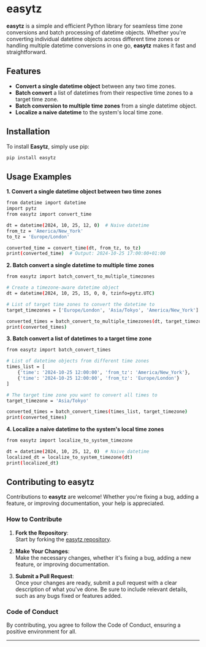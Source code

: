 # easytz

**easytz** is a simple and efficient Python library for seamless time zone conversions and batch processing of datetime objects. Whether you're converting individual datetime objects across different time zones or handling multiple datetime conversions in one go, **easytz** makes it fast and straightforward.

## Features

- **Convert a single datetime object** between any two time zones.
- **Batch convert** a list of datetimes from their respective time zones to a target time zone.
- **Batch conversion to multiple time zones** from a single datetime object.
- **Localize a naive datetime** to the system's local time zone.

## Installation

To install **Easytz**, simply use pip:

```bash
pip install easytz

```
## Usage Examples
**1. Convert a single datetime object between two time zones**

```bash
from datetime import datetime
import pytz
from easytz import convert_time

dt = datetime(2024, 10, 25, 12, 0)  # Naive datetime
from_tz = 'America/New_York'
to_tz = 'Europe/London'

converted_time = convert_time(dt, from_tz, to_tz)
print(converted_time)  # Output: 2024-10-25 17:00:00+01:00

```
**2. Batch convert a single datetime to multiple time zones**

```bash
from easytz import batch_convert_to_multiple_timezones

# Create a timezone-aware datetime object
dt = datetime(2024, 10, 25, 15, 0, 0, tzinfo=pytz.UTC)

# List of target time zones to convert the datetime to
target_timezones = ['Europe/London', 'Asia/Tokyo', 'America/New_York']

converted_times = batch_convert_to_multiple_timezones(dt, target_timezones)
print(converted_times)

```
**3. Batch convert a list of datetimes to a target time zone**

```bash
from easytz import batch_convert_times

# List of datetime objects from different time zones
times_list = [
    {'time': '2024-10-25 12:00:00', 'from_tz': 'America/New_York'},
    {'time': '2024-10-25 12:00:00', 'from_tz': 'Europe/London'}
]

# The target time zone you want to convert all times to
target_timezone = 'Asia/Tokyo'

converted_times = batch_convert_times(times_list, target_timezone)
print(converted_times)

```
**4. Localize a naive datetime to the system's local time zones**

```bash
from easytz import localize_to_system_timezone

dt = datetime(2024, 10, 25, 12, 0)  # Naive datetime
localized_dt = localize_to_system_timezone(dt)
print(localized_dt)

```
## Contributing to easytz
Contributions to **easytz** are welcome! Whether you're fixing a bug, adding a feature, or improving documentation, your help is appreciated.


### How to Contribute

1. **Fork the Repository**:  
   Start by forking the [easytz repository](https://github.com/vigsun19/easytz).

2. **Make Your Changes**:  
   Make the necessary changes, whether it's fixing a bug, adding a new feature, or improving documentation.

3. **Submit a Pull Request**:  
   Once your changes are ready, submit a pull request with a clear description of what you've done. Be sure to include relevant details, such as any bugs fixed or features added.

### Code of Conduct

By contributing, you agree to follow the Code of Conduct, ensuring a positive environment for all.

---
